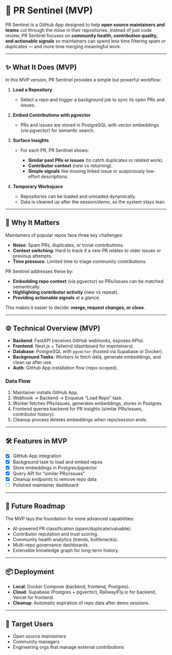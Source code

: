 # 🚨 PR Sentinel (MVP)

PR Sentinel is a GitHub App designed to help **open source maintainers and teams** cut through the noise in their repositories.
Instead of just code review, PR Sentinel focuses on **community health, contribution quality, and actionable signals** so maintainers can spend less time filtering spam or duplicates — and more time merging meaningful work.

---

## ✨ What It Does (MVP)

In this MVP version, PR Sentinel provides a simple but powerful workflow:

1. **Load a Repository**

   * Select a repo and trigger a background job to sync its open PRs and issues.

2. **Embed Contributions with pgvector**

   * PRs and issues are stored in PostgreSQL with vector embeddings (via pgvector) for semantic search.

3. **Surface Insights**

   * For each PR, PR Sentinel shows:

     * **Similar past PRs or issues** (to catch duplicates or related work).
     * **Contributor context** (new vs returning).
     * **Simple signals** like missing linked issue or suspiciously low-effort descriptions.

4. **Temporary Workspace**

   * Repositories can be loaded and unloaded dynamically.
   * Data is cleaned up after the session/demo, so the system stays lean.

---

## 🧩 Why It Matters

Maintainers of popular repos face three key challenges:

* **Noise**: Spam PRs, duplicates, or trivial contributions.
* **Context switching**: Hard to track if a new PR relates to older issues or previous attempts.
* **Time pressure**: Limited time to triage community contributions.

PR Sentinel addresses these by:

* **Embedding repo context** (via pgvector) so PRs/issues can be matched semantically.
* **Highlighting contributor activity** (new vs repeat).
* **Providing actionable signals** at a glance.

This makes it easier to decide: **merge, request changes, or close**.

---

## ⚙️ Technical Overview (MVP)

* **Backend**: FastAPI (receives GitHub webhooks, exposes APIs).
* **Frontend**: Next.js + Tailwind (dashboard for maintainers).
* **Database**: PostgreSQL with `pgvector` (hosted via Supabase or Docker).
* **Background Tasks**: Workers to fetch data, generate embeddings, and clean up after use.
* **Auth**: GitHub App installation flow (repo-scoped).

### Data Flow

1. Maintainer installs GitHub App.
2. Webhook → Backend → Enqueue “Load Repo” task.
3. Worker fetches PRs/issues, generates embeddings, stores in Postgres.
4. Frontend queries backend for PR insights (similar PRs/issues, contributor history).
5. Cleanup process deletes embeddings when repo/session ends.

---

## 🛠️ Features in MVP

* [x] GitHub App integration
* [x] Background task to load and embed repos
* [x] Store embeddings in Postgres/pgvector
* [x] Query API for “similar PRs/issues”
* [x] Cleanup endpoints to remove repo data
* [ ] Polished maintainer dashboard

---

## 🚀 Future Roadmap

The MVP lays the foundation for more advanced capabilities:

* AI-powered PR classification (spam/duplicate/valuable).
* Contributor reputation and trust scoring.
* Community health analytics (trends, bottlenecks).
* Multi-repo governance dashboards.
* Extensible knowledge graph for long-term history.

---

## 📦 Deployment

* **Local**: Docker Compose (backend, frontend, Postgres).
* **Cloud**: Supabase (Postgres + pgvector), Railway/Fly.io for backend, Vercel for frontend.
* **Cleanup**: Automatic expiration of repo data after demo sessions.

---

## 🎯 Target Users

* Open source maintainers
* Community managers
* Engineering orgs that manage external contributions


